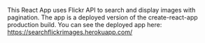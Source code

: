 This React App uses Flickr API to search and display images with pagination. The app is a deployed version of the create-react-app production build. You can see the deployed app here: https://searchflickrimages.herokuapp.com/
